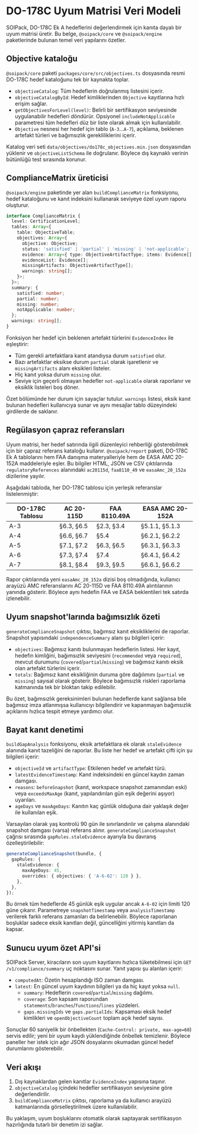 # DO-178C Uyum Matrisi Veri Modeli

SOIPack, DO-178C Ek A hedeflerini değerlendirmek için kanıta dayalı bir uyum matrisi üretir. Bu belge, `@soipack/core` ve `@soipack/engine` paketlerinde bulunan temel veri yapılarını özetler.

## Objective kataloğu

`@soipack/core` paketi `packages/core/src/objectives.ts` dosyasında resmi DO-178C hedef kataloğunu tek bir kaynakta toplar.

- `objectiveCatalog`: Tüm hedeflerin doğrulanmış listesini içerir.
- `objectiveCatalogById`: Hedef kimliklerinden `Objective` kayıtlarına hızlı erişim sağlar.
- `getObjectivesForLevel(level)`: Belirli bir sertifikasyon seviyesinde uygulanabilir hedefleri döndürür. Opsiyonel `includeNotApplicable` parametresi tüm hedefleri düz bir liste olarak almak için kullanılabilir.
- `Objective` nesnesi her hedef için tablo (`A-3`…`A-7`), açıklama, beklenen artefakt türleri ve bağımsızlık gerekliliklerini içerir.

Katalog veri seti `data/objectives/do178c_objectives.min.json` dosyasından yüklenir ve `objectiveListSchema` ile doğrulanır. Böylece dış kaynaklı verinin bütünlüğü test sırasında korunur.

## ComplianceMatrix üreticisi

`@soipack/engine` paketinde yer alan `buildComplianceMatrix` fonksiyonu, hedef kataloğunu ve kanıt indeksini kullanarak seviyeye özel uyum raporu oluşturur.

```ts
interface ComplianceMatrix {
  level: CertificationLevel;
  tables: Array<{
    table: ObjectiveTable;
    objectives: Array<{
      objective: Objective;
      status: 'satisfied' | 'partial' | 'missing' | 'not-applicable';
      evidence: Array<{ type: ObjectiveArtifactType; items: Evidence[] }>;
      evidenceList: Evidence[];
      missingArtifacts: ObjectiveArtifactType[];
      warnings: string[];
    }>;
  }>;
  summary: {
    satisfied: number;
    partial: number;
    missing: number;
    notApplicable: number;
  };
  warnings: string[];
}
```

Fonksiyon her hedef için beklenen artefakt türlerini `EvidenceIndex` ile eşleştirir:

- Tüm gerekli artefaktlara kanıt atandıysa durum `satisfied` olur.
- Bazı artefaktlar eksikse durum `partial` olarak işaretlenir ve `missingArtifacts` alanı eksikleri listeler.
- Hiç kanıt yoksa durum `missing` olur.
- Seviye için geçerli olmayan hedefler `not-applicable` olarak raporlanır ve eksiklik listeleri boş döner.

Özet bölümünde her durum için sayaçlar tutulur. `warnings` listesi, eksik kanıt bulunan hedefleri kullanıcıya sunar ve aynı mesajlar tablo düzeyindeki girdilerde de saklanır.

## Regülasyon çapraz referansları

Uyum matrisi, her hedef satırında ilgili düzenleyici rehberliği gösterebilmek için bir çapraz referans kataloğu kullanır. `@soipack/report` paketi, DO-178C Ek A tablolarını hem FAA danışma materyalleriyle hem de EASA AMC 20-152A maddeleriyle eşler. Bu bilgiler HTML, JSON ve CSV çıktılarında `regulatoryReferences` alanındaki `ac20115d`, `faa8110_49` ve `easaAmc_20_152a` dizilerine yayılır.

Aşağıdaki tabloda, her DO-178C tablosu için yerleşik referanslar listelenmiştir:

| DO-178C Tablosu | AC 20-115D | FAA 8110.49A | EASA AMC 20-152A |
| --- | --- | --- | --- |
| A-3 | §6.3, §6.5 | §2.3, §3.4 | §5.1.1, §5.1.3 |
| A-4 | §6.6, §6.7 | §5.4 | §6.2.1, §6.2.2 |
| A-5 | §7.1, §7.2 | §6.3, §6.5 | §6.3.1, §6.3.3 |
| A-6 | §7.3, §7.4 | §7.4 | §6.4.1, §6.4.2 |
| A-7 | §8.1, §8.4 | §9.3, §9.5 | §6.6.1, §6.6.2 |

Rapor çıktılarında yeni `easaAmc_20_152a` dizisi boş olmadığında, kullanıcı arayüzü AMC referanslarını AC 20-115D ve FAA 8110.49A alıntılarının yanında gösterir. Böylece aynı hedefin FAA ve EASA beklentileri tek satırda izlenebilir.

## Uyum snapshot'larında bağımsızlık özeti

`generateComplianceSnapshot` çıktısı, bağımsız kanıt eksikliklerini de raporlar. Snapshot yapısındaki `independenceSummary` alanı şu bilgileri içerir:

- `objectives`: Bağımsız kanıtı bulunmayan hedeflerin listesi. Her kayıt, hedefin kimliğini, bağımsızlık seviyesini (`recommended` veya `required`), mevcut durumunu (`covered`/`partial`/`missing`) ve bağımsız kanıtı eksik olan artefakt türlerini içerir.
- `totals`: Bağımsız kanıt eksikliğinin duruma göre dağılımını (`partial` ve `missing`) sayısal olarak gösterir. Böylece bağımsızlık riskleri raporlama katmanında tek bir bloktan takip edilebilir.

Bu özet, bağımsızlık gereksinimleri bulunan hedeflerde kanıt sağlansa bile bağımsız imza atlanmışsa kullanıcıyı bilgilendirir ve kapanmayan bağımsızlık açıklarını hızlıca tespit etmeye yardımcı olur.

## Bayat kanıt denetimi

`buildGapAnalysis` fonksiyonu, eksik artefaktlara ek olarak `staleEvidence` alanında kanıt tazeliğini de raporlar. Bu liste her hedef ve artefakt çifti için şu bilgileri içerir:

- `objectiveId` ve `artifactType`: Etkilenen hedef ve artefakt türü.
- `latestEvidenceTimestamp`: Kanıt indeksindeki en güncel kaydın zaman damgası.
- `reasons`: `beforeSnapshot` (kanıt, workspace snapshot zamanından eski) veya `exceedsMaxAge` (kanıt, yapılandırılan gün eşik değerini aşıyor) uyarıları.
- `ageDays` ve `maxAgeDays`: Kanıtın kaç günlük olduğuna dair yaklaşık değer ile kullanılan eşik.

Varsayılan olarak yaş kontrolü 90 gün ile sınırlandırılır ve çalışma alanındaki snapshot damgası (varsa) referans alınır. `generateComplianceSnapshot` çağrısı sırasında `gapRules.staleEvidence` ayarıyla bu davranış özelleştirilebilir:

```ts
generateComplianceSnapshot(bundle, {
  gapRules: {
    staleEvidence: {
      maxAgeDays: 45,
      overrides: { objectives: { 'A-6-02': 120 } },
    },
  },
});
```

Bu örnek tüm hedeflerde 45 günlük eşik uygular ancak `A-6-02` için limiti 120 güne çıkarır. Parametreye `snapshotTimestamp` veya `analysisTimestamp` verilerek farklı referans zamanları da belirlenebilir. Böylece raporlanan boşluklar sadece eksik kanıtları değil, güncelliğini yitirmiş kanıtları da kapsar.

## Sunucu uyum özet API'si

SOIPack Server, kiracıların son uyum kayıtlarını hızlıca tüketebilmesi için `GET /v1/compliance/summary` uç noktasını sunar. Yanıt yapısı şu alanları içerir:

- `computedAt`: Özetin hesaplandığı ISO zaman damgası.
- `latest`: En güncel uyum kaydının bilgileri ya da hiç kayıt yoksa `null`.
  - `summary`: Hedeflerin `covered`/`partial`/`missing` dağılımı.
  - `coverage`: Son kapsam raporundan `statements`/`branches`/`functions`/`lines` yüzdeleri.
  - `gaps.missingIds` ve `gaps.partialIds`: Kapsaması eksik hedef kimlikleri ve `openObjectiveCount` toplam açık hedef sayısı.

Sonuçlar 60 saniyelik bir önbellekten (`Cache-Control: private, max-age=60`) servis edilir; yeni bir uyum kaydı yüklendiğinde önbellek temizlenir. Böylece paneller her istek için ağır JSON dosyalarını okumadan güncel hedef durumlarını gösterebilir.

## Veri akışı

1. Dış kaynaklardan gelen kanıtlar `EvidenceIndex` yapısına taşınır.
2. `objectiveCatalog` içindeki hedefler sertifikasyon seviyesine göre değerlendirilir.
3. `buildComplianceMatrix` çıktısı, raporlama ya da kullanıcı arayüzü katmanlarında görselleştirilmek üzere kullanılabilir.

Bu yaklaşım, uyum boşluklarını otomatik olarak saptayarak sertifikasyon hazırlığında tutarlı bir denetim izi sağlar.
